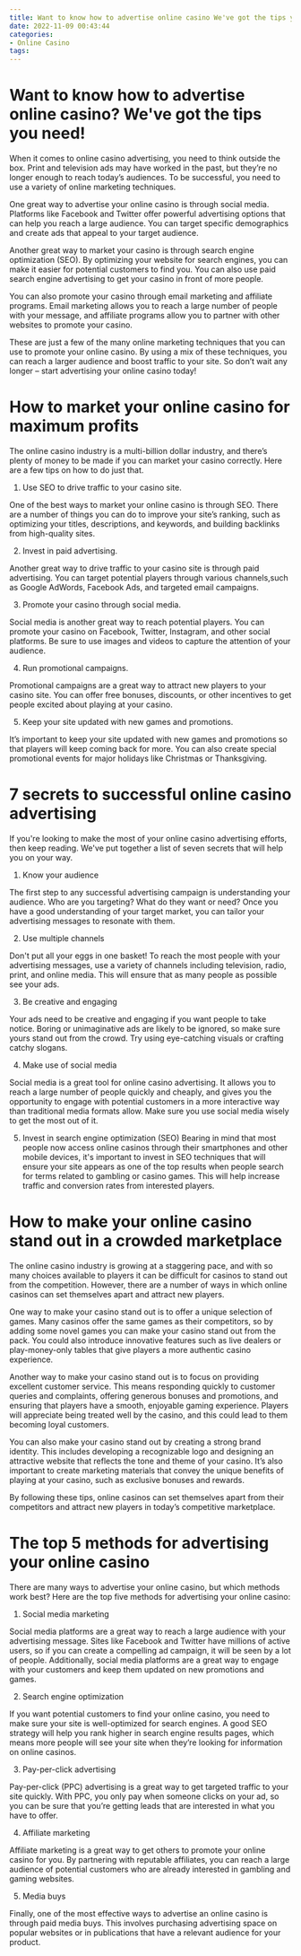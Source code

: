 ```yaml
---
title: Want to know how to advertise online casino We've got the tips you need!
date: 2022-11-09 00:43:44
categories:
- Online Casino
tags:
---
```



#  Want to know how to advertise online casino? We've got the tips you need!

When it comes to online casino advertising, you need to think outside the box. Print and television ads may have worked in the past, but they’re no longer enough to reach today’s audiences. To be successful, you need to use a variety of online marketing techniques.

One great way to advertise your online casino is through social media. Platforms like Facebook and Twitter offer powerful advertising options that can help you reach a large audience. You can target specific demographics and create ads that appeal to your target audience.

Another great way to market your casino is through search engine optimization (SEO). By optimizing your website for search engines, you can make it easier for potential customers to find you. You can also use paid search engine advertising to get your casino in front of more people.

You can also promote your casino through email marketing and affiliate programs. Email marketing allows you to reach a large number of people with your message, and affiliate programs allow you to partner with other websites to promote your casino.

These are just a few of the many online marketing techniques that you can use to promote your online casino. By using a mix of these techniques, you can reach a larger audience and boost traffic to your site. So don’t wait any longer – start advertising your online casino today!

#  How to market your online casino for maximum profits

The online casino industry is a multi-billion dollar industry, and there’s plenty of money to be made if you can market your casino correctly. Here are a few tips on how to do just that.

1. Use SEO to drive traffic to your casino site.

One of the best ways to market your online casino is through SEO. There are a number of things you can do to improve your site’s ranking, such as optimizing your titles, descriptions, and keywords, and building backlinks from high-quality sites.

2. Invest in paid advertising.

Another great way to drive traffic to your casino site is through paid advertising. You can target potential players through various channels,such as Google AdWords, Facebook Ads, and targeted email campaigns.

3. Promote your casino through social media.

Social media is another great way to reach potential players. You can promote your casino on Facebook, Twitter, Instagram, and other social platforms. Be sure to use images and videos to capture the attention of your audience.

4. Run promotional campaigns.

Promotional campaigns are a great way to attract new players to your casino site. You can offer free bonuses, discounts, or other incentives to get people excited about playing at your casino.

5. Keep your site updated with new games and promotions.

It’s important to keep your site updated with new games and promotions so that players will keep coming back for more. You can also create special promotional events for major holidays like Christmas or Thanksgiving.

#  7 secrets to successful online casino advertising

If you're looking to make the most of your online casino advertising efforts, then keep reading. We've put together a list of seven secrets that will help you on your way.

1. Know your audience

The first step to any successful advertising campaign is understanding your audience. Who are you targeting? What do they want or need? Once you have a good understanding of your target market, you can tailor your advertising messages to resonate with them.

2. Use multiple channels

Don't put all your eggs in one basket! To reach the most people with your advertising messages, use a variety of channels including television, radio, print, and online media. This will ensure that as many people as possible see your ads.

3. Be creative and engaging

Your ads need to be creative and engaging if you want people to take notice. Boring or unimaginative ads are likely to be ignored, so make sure yours stand out from the crowd. Try using eye-catching visuals or crafting catchy slogans.

4. Make use of social media

 Social media is a great tool for online casino advertising. It allows you to reach a large number of people quickly and cheaply, and gives you the opportunity to engage with potential customers in a more interactive way than traditional media formats allow. Make sure you use social media wisely to get the most out of it.

5. Invest in search engine optimization (SEO)
Bearing in mind that most people now access online casinos through their smartphones and other mobile devices, it's important to invest in SEO techniques that will ensure your site appears as one of the top results when people search for terms related to gambling or casino games. This will help increase traffic and conversion rates from interested players.

#  How to make your online casino stand out in a crowded marketplace

The online casino industry is growing at a staggering pace, and with so many choices available to players it can be difficult for casinos to stand out from the competition. However, there are a number of ways in which online casinos can set themselves apart and attract new players.

One way to make your casino stand out is to offer a unique selection of games. Many casinos offer the same games as their competitors, so by adding some novel games you can make your casino stand out from the pack. You could also introduce innovative features such as live dealers or play-money-only tables that give players a more authentic casino experience.

Another way to make your casino stand out is to focus on providing excellent customer service. This means responding quickly to customer queries and complaints, offering generous bonuses and promotions, and ensuring that players have a smooth, enjoyable gaming experience. Players will appreciate being treated well by the casino, and this could lead to them becoming loyal customers.

You can also make your casino stand out by creating a strong brand identity. This includes developing a recognizable logo and designing an attractive website that reflects the tone and theme of your casino. It’s also important to create marketing materials that convey the unique benefits of playing at your casino, such as exclusive bonuses and rewards.

By following these tips, online casinos can set themselves apart from their competitors and attract new players in today’s competitive marketplace.

#  The top 5 methods for advertising your online casino

There are many ways to advertise your online casino, but which methods work best? Here are the top five methods for advertising your online casino:

1. Social media marketing

Social media platforms are a great way to reach a large audience with your advertising message. Sites like Facebook and Twitter have millions of active users, so if you can create a compelling ad campaign, it will be seen by a lot of people. Additionally, social media platforms are a great way to engage with your customers and keep them updated on new promotions and games.

2. Search engine optimization

If you want potential customers to find your online casino, you need to make sure your site is well-optimized for search engines. A good SEO strategy will help you rank higher in search engine results pages, which means more people will see your site when they’re looking for information on online casinos.

3. Pay-per-click advertising

Pay-per-click (PPC) advertising is a great way to get targeted traffic to your site quickly. With PPC, you only pay when someone clicks on your ad, so you can be sure that you’re getting leads that are interested in what you have to offer.

4. Affiliate marketing

Affiliate marketing is a great way to get others to promote your online casino for you. By partnering with reputable affiliates, you can reach a large audience of potential customers who are already interested in gambling and gaming websites.

5. Media buys

Finally, one of the most effective ways to advertise an online casino is through paid media buys. This involves purchasing advertising space on popular websites or in publications that have a relevant audience for your product.